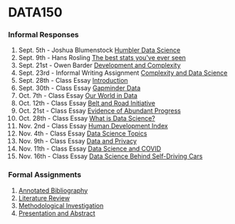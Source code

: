 # DATA150

### Informal Responses
1. Sept. 5th - Joshua Blumenstock [Humbler Data Science](blumenstock.html)
2. Sept. 9th - Hans Rosling [The best stats you've ever seen](rosling.html)
3. Sept. 21st - Owen Barder [Development and Complexity](barder.html)
4. Sept. 23rd - Informal Writing Assignment [Complexity and Data Science](essay.html)
5. Sept. 28th - Class Essay [Introduction](intro.html)
6. Sept. 30th - Class Essay [Gapminder Data](gapminder.html)
7. Oct. 7th - Class Essay [Our World in Data](roser.html)
8. Oct. 12th - Class Essay [Belt and Road Initiative](essay2.html)
9. Oct. 21st - Class Essay [Evidence of Abundant Progress](progress_essay.html)
10. Oct. 28th - Class Essay [What is Data Science?](datascience_essay.html)
11. Nov. 2nd - Class Essay [Human Development Index](hdindex.html)
12. Nov. 4th - Class Essay [Data Science Topics](topics.html)
13. Nov. 9th - Class Essay [Data and Privacy](privacy.html)
14. Nov. 11th - Class Essay [Data Science and COVID](covid.html)
15. Nov. 16th - Class Essay [Data Science Behind Self-Driving Cars](cars.html)

### Formal Assignments
1. [Annotated Bibliography](bibliography.html)
2. [Literature Review](literature_review.html)
3. [Methodological Investigation](methods.html)
4. [Presentation and Abstract](presentation.html)

